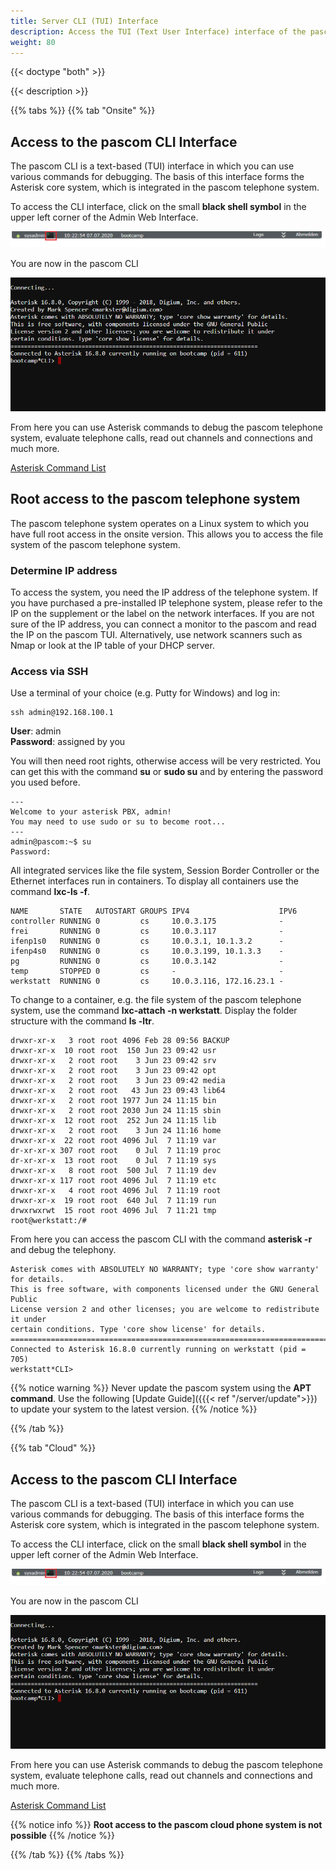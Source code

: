 ```yaml
---
title: Server CLI (TUI) Interface
description: Access the TUI (Text User Interface) interface of the pascom server.
weight: 80
---
```


{{< doctype "both" >}}

{{< description >}}


{{% tabs %}}
{{% tab "Onsite" %}}

## Access to the pascom CLI Interface

The pascom CLI is a text-based (TUI) interface in which you can use various commands for debugging. The basis of this interface
forms the Asterisk core system, which is integrated in the pascom telephone system.  

To access the CLI interface, click on the small **black shell symbol** in the upper left corner of the Admin Web Interface.

![pascom Shell](pascom_shell.PNG)

You are now in the pascom CLI

![pascom CLI](pascom_cli.PNG)

From here you can use Asterisk commands to debug the pascom telephone system, evaluate telephone calls, read out channels and connections and much more.

[Asterisk Command List](https://www.voip-info.org/asterisk-cli/)  

## Root access to the pascom telephone system

The pascom telephone system operates on a Linux system to which you have full root access in the onsite version. This allows you to access the file system of the pascom telephone system. 

### Determine IP address

To access the system, you need the IP address of the telephone system.
If you have purchased a pre-installed IP telephone system, please refer to the IP on the supplement or the label on the network interfaces.
If you are not sure of the IP address, you can connect a monitor to the pascom and read the IP on the pascom TUI. Alternatively, use network scanners such as Nmap or look at the IP table of your DHCP server. 


### Access via SSH

Use a terminal of your choice (e.g. Putty for Windows) and log in:

```
ssh admin@192.168.100.1
```

**User**: admin  
**Password**: assigned by you

You will then need root rights, otherwise access will be very restricted. You can get this with the command **su** or **sudo su** and by entering the password you used before.

```
---
Welcome to your asterisk PBX, admin!
You may need to use sudo or su to become root...
---
admin@pascom:~$ su
Password:
```
All integrated services like the file system, Session Border Controller or the Ethernet interfaces run in containers. To display all containers use the command **lxc-ls -f**.

```
NAME       STATE   AUTOSTART GROUPS IPV4                    IPV6
controller RUNNING 0         cs     10.0.3.175              -
frei       RUNNING 0         cs     10.0.3.117              -
ifenp1s0   RUNNING 0         cs     10.0.3.1, 10.1.3.2      -
ifenp4s0   RUNNING 0         cs     10.0.3.199, 10.1.3.3    -
pg         RUNNING 0         cs     10.0.3.142              -
temp       STOPPED 0         cs     -                       -
werkstatt  RUNNING 0         cs     10.0.3.116, 172.16.23.1 -
```
To change to a container, e.g. the file system of the pascom telephone system, use the command **lxc-attach -n werkstatt**.
Display the folder structure with the command **ls -ltr**. 

```
drwxr-xr-x   3 root root 4096 Feb 28 09:56 BACKUP
drwxr-xr-x  10 root root  150 Jun 23 09:42 usr
drwxr-xr-x   2 root root    3 Jun 23 09:42 srv
drwxr-xr-x   2 root root    3 Jun 23 09:42 opt
drwxr-xr-x   2 root root    3 Jun 23 09:42 media
drwxr-xr-x   2 root root   43 Jun 23 09:43 lib64
drwxr-xr-x   2 root root 1977 Jun 24 11:15 bin
drwxr-xr-x   2 root root 2030 Jun 24 11:15 sbin
drwxr-xr-x  12 root root  252 Jun 24 11:15 lib
drwxr-xr-x   2 root root    3 Jun 24 11:16 home
drwxr-xr-x  22 root root 4096 Jul  7 11:19 var
dr-xr-xr-x 307 root root    0 Jul  7 11:19 proc
dr-xr-xr-x  13 root root    0 Jul  7 11:19 sys
drwxr-xr-x   8 root root  500 Jul  7 11:19 dev
drwxr-xr-x 117 root root 4096 Jul  7 11:19 etc
drwxr-xr-x   4 root root 4096 Jul  7 11:19 root
drwxr-xr-x  19 root root  640 Jul  7 11:19 run
drwxrwxrwt  15 root root 4096 Jul  7 11:21 tmp
root@werkstatt:/#
```

From here you can access the pascom CLI with the command **asterisk -r** and debug the telephony.

```
Asterisk comes with ABSOLUTELY NO WARRANTY; type 'core show warranty' for details.
This is free software, with components licensed under the GNU General Public
License version 2 and other licenses; you are welcome to redistribute it under
certain conditions. Type 'core show license' for details.
=========================================================================
Connected to Asterisk 16.8.0 currently running on werkstatt (pid = 705)
werkstatt*CLI>
```
{{% notice warning %}}
Never update the pascom system using the **APT command**. Use the following [Update Guide]({{{< ref "/server/update">}})
to update your system to the latest version.
{{% /notice %}}

{{% /tab %}}

{{% tab "Cloud" %}}
## Access to the pascom CLI Interface

The pascom CLI is a text-based (TUI) interface in which you can use various commands for debugging. The basis of this interface
forms the Asterisk core system, which is integrated in the pascom telephone system.  

To access the CLI interface, click on the small **black shell symbol** in the upper left corner of the Admin Web Interface.

![pascom Shell](pascom_shell.PNG)

You are now in the pascom CLI

![pascom CLI](pascom_cli.PNG)

From here you can use Asterisk commands to debug the pascom telephone system, evaluate telephone calls, read out channels and connections and much more.

[Asterisk Command List](https://www.voip-info.org/asterisk-cli/)  


{{% notice info %}}
**Root access to the pascom cloud phone system is not possible**
{{% /notice %}}

{{% /tab %}}
{{% /tabs %}}


